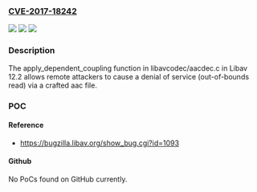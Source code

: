 ### [CVE-2017-18242](https://cve.mitre.org/cgi-bin/cvename.cgi?name=CVE-2017-18242)
![](https://img.shields.io/static/v1?label=Product&message=n%2Fa&color=blue)
![](https://img.shields.io/static/v1?label=Version&message=n%2Fa&color=blue)
![](https://img.shields.io/static/v1?label=Vulnerability&message=n%2Fa&color=brighgreen)

### Description

The apply_dependent_coupling function in libavcodec/aacdec.c in Libav 12.2 allows remote attackers to cause a denial of service (out-of-bounds read) via a crafted aac file.

### POC

#### Reference
- https://bugzilla.libav.org/show_bug.cgi?id=1093

#### Github
No PoCs found on GitHub currently.

